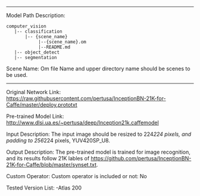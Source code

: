 *******************************************************************************
Model Path Description:
```
computer_vision
   |-- classification
       |-- {scene_name}
            |--{scene_name}.om
            |--README.md
   |-- object_detect
   |-- segmentation
```
Scene Name: Om file Name and upper directory name should be scenes to be used.
*******************************************************************************

Original Network Link:
https://raw.githubusercontent.com/pertusa/InceptionBN-21K-for-Caffe/master/deploy.prototxt

Pre-trained Model Link:
http://www.dlsi.ua.es/~pertusa/deep/Inception21k.caffemodel

Input Description:
The input image should be resized to 224*224 pixels, and padding to 256*224 pixels, YUV420SP_U8.

Output Description:
The pre-trained model is trained for image recognition, and its results follow 21K lables of https://github.com/pertusa/InceptionBN-21K-for-Caffe/blob/master/synset.txt.

Custom Operator:
Custom operator is included or not: No


Tested Version List:
-Atlas 200
